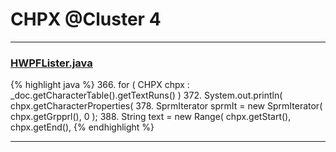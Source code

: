 # CHPX @Cluster 4

***

### [HWPFLister.java](https://searchcode.com/codesearch/view/97384386/)
{% highlight java %}
366. for ( CHPX chpx : _doc.getCharacterTable().getTextRuns() )
372.         System.out.println( chpx.getCharacterProperties(
378.         SprmIterator sprmIt = new SprmIterator( chpx.getGrpprl(), 0 );
388.         String text = new Range( chpx.getStart(), chpx.getEnd(),
{% endhighlight %}

***


